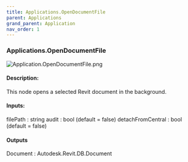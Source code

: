 ```yaml
---
title: Applications.OpenDocumentFile
parent: Applications
grand_parent: Application
nav_order: 1
---
```


### Applications.OpenDocumentFile

![Application.OpenDocumentFile.png](https://raw.githubusercontent.com/johnpierson/RhythmForDynamo/master/docs/img/Application/Application.OpenDocumentFile.png)

#### Description:
This node opens a selected Revit document in the background.

#### Inputs:
filePath : string
audit : bool (default = false)
detachFromCentral : bool (default = false)

#### Outputs
Document : Autodesk.Revit.DB.Document
